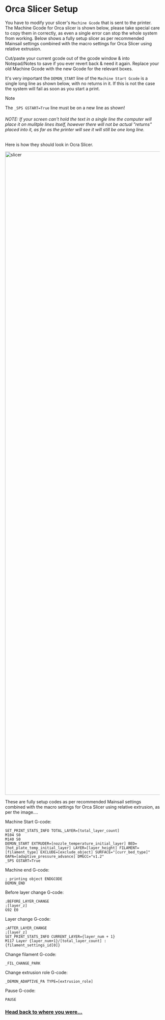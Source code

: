 # Orca Slicer Setup

You have to modify your slicer's `Machine Gcode` that is sent to the printer.
The Machine Gcode for Orca slicer is shown below, please take special care to copy them in correctly, as even a single error can stop the whole system from working.
Below shows a fully setup slicer as per recommended Mainsail settings combined with the macro settings for Orca Slicer using relative extrusion.

Cut/paste your current gcode out of the gcode window & into Notepad/Notes to save if you ever revert back & need it again. Replace your old Machine Gcode with the new Gcode for the relevant boxes.
 
It's very important the `DEMON_START` line of the `Machine Start Gcode` is a single long line as shown below, with no returns in it. 
If this is not the case the system will fail as soon as you start a print.

>[!NOTE]
>The `_SPS GSTART=True` line must be on a new line as shown!

###### NOTE: If your screen can't hold the text in a single line the computer will place it on mulitple lines itself, however there will not be actual "returns" placed into it, as far as the printer will see it will still be one long line.

Here is how they should look in Ocra Slicer. 

<img width="1154" height="2095" alt="slicer" src="https://github.com/user-attachments/assets/b73a4b18-4f4a-45d7-8f7b-32de95567faf" />


These are fully setup codes as per recommended Mainsail settings combined with the macro settings for Orca Slicer using relative extrusion, as per the image....

Machine Start G-code:

```
SET_PRINT_STATS_INFO TOTAL_LAYER=[total_layer_count]
M104 S0
M140 S0
DEMON_START EXTRUDER=[nozzle_temperature_initial_layer] BED=[hot_plate_temp_initial_layer] LAYER=[layer_height] FILAMENT=[filament_type] EXCLUDE=[exclude_object] SURFACE="[curr_bed_type]" OAPA=[adaptive_pressure_advance] DMGCC="v1.2"
_SPS GSTART=True
```
Machine end G-code:
```
; printing object ENDGCODE
DEMON_END
```

Before layer change G-code:
```
;BEFORE_LAYER_CHANGE
;[layer_z]
G92 E0
```

Layer change G-code:
```
;AFTER_LAYER_CHANGE
;[layer_z]
SET_PRINT_STATS_INFO CURRENT_LAYER={layer_num + 1}
M117 Layer {layer_num+1}/[total_layer_count] : {filament_settings_id[0]}
```

Change filament G-code:
```
_FIL_CHANGE_PARK
```

Change extrusion role G-code:
```
_DEMON_ADAPTIVE_PA TYPE=[extrusion_role]
```

Pause G-code:
```
PAUSE
```

### [Head back to where you were...](https://github.com/3DPrintDemon/Demon_Klipper_Essentials_Unified/blob/main/Documentation/INSTALL_INSTRUCTIONS/General_Setup_For_All_Printers/INSTALL_INSTRUCTIONS.md#orca-slicer-setup)
